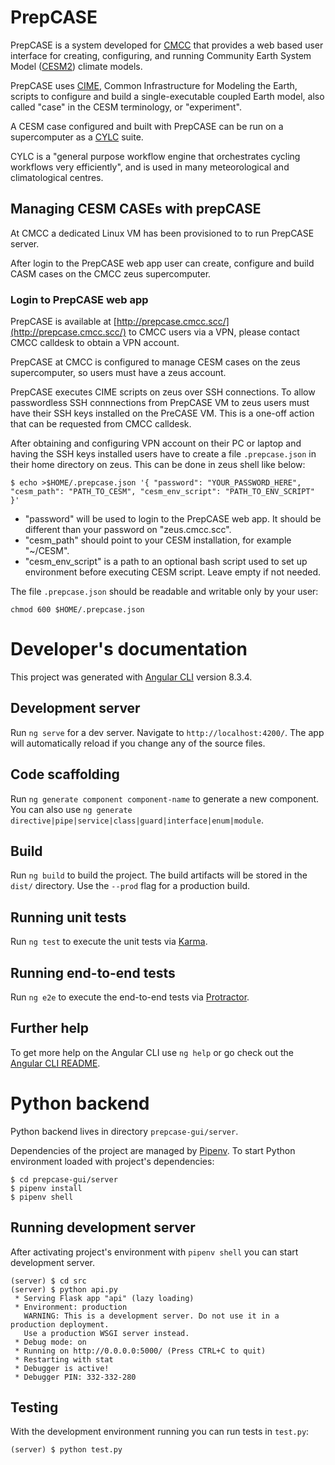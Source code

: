 # PrepCASE

PrepCASE is a system developed for [CMCC](https://www.cmcc.it/)
that provides a web based user interface
for creating, configuring, and running Community Earth System Model ([CESM2](http://www.cesm.ucar.edu/models/cesm2/)) climate models.

PrepCASE uses [CIME](https://esmci.github.io/cime/versions/master/html/index.html), Common Infrastructure for Modeling the Earth,
scripts to configure and build a single-executable coupled Earth model,
also called "case" in the CESM terminology, or "experiment".

A CESM case configured and built with PrepCASE
can be run on a supercomputer as a
[CYLC](https://cylc.github.io/) suite.

CYLC is a "general purpose workflow engine that orchestrates cycling workflows very efficiently",
and is used in many meteorological and climatological centres. 

## Managing CESM CASEs with prepCASE

At CMCC a dedicated Linux VM has been provisioned to
to run PrepCASE server.

After login to the PrepCASE web app
user can create, configure and build CASM cases on the CMCC zeus supercomputer.

### Login to PrepCASE web app

PrepCASE is available at [http://prepcase.cmcc.scc/](http://prepcase.cmcc.scc/) to CMCC users via a VPN,
please contact CMCC calldesk to obtain a VPN account.

PrepCASE at CMCC is configured to manage CESM cases on the zeus supercomputer,
so users must have a zeus account.

PrepCASE executes CIME scripts on zeus over SSH connections.
To allow passwordless SSH connnections from PrepCASE VM to zeus
users must have their SSH keys installed on the PreCASE VM.
This is a one-off action that can be requested from CMCC calldesk.

After obtaining and configuring VPN account on their PC or laptop
and having the SSH keys installed
users have to create a file `.prepcase.json` in their home directory on zeus.
This can be done in zeus shell like below:

```
$ echo >$HOME/.prepcase.json '{ "password": "YOUR_PASSWORD_HERE", "cesm_path": "PATH_TO_CESM", "cesm_env_script": "PATH_TO_ENV_SCRIPT" }'
```

- "password" will be used to login to the PrepCASE web app. It should be different than your password on "zeus.cmcc.scc".
- "cesm\_path" should point to your CESM installation, for example "~/CESM".
- "cesm\_env\_script" is a path to an optional bash script used to set up environment before executing CESM script. Leave empty if not needed.

The file `.prepcase.json` should be readable and writable only by your user:

```
chmod 600 $HOME/.prepcase.json
```



# Developer's documentation

This project was generated with [Angular CLI](https://github.com/angular/angular-cli) version 8.3.4.

## Development server

Run `ng serve` for a dev server. Navigate to `http://localhost:4200/`. The app will automatically reload if you change any of the source files.

## Code scaffolding

Run `ng generate component component-name` to generate a new component. You can also use `ng generate directive|pipe|service|class|guard|interface|enum|module`.

## Build

Run `ng build` to build the project. The build artifacts will be stored in the `dist/` directory. Use the `--prod` flag for a production build.

## Running unit tests

Run `ng test` to execute the unit tests via [Karma](https://karma-runner.github.io).

## Running end-to-end tests

Run `ng e2e` to execute the end-to-end tests via [Protractor](http://www.protractortest.org/).

## Further help

To get more help on the Angular CLI use `ng help` or go check out the [Angular CLI README](https://github.com/angular/angular-cli/blob/master/README.md).

# Python backend

Python backend lives in directory `prepcase-gui/server`.

Dependencies of the project are managed by [Pipenv](https://github.com/pypa/pipenv).
To start Python environment loaded with project's dependencies:

```
$ cd prepcase-gui/server      
$ pipenv install
$ pipenv shell
```

## Running development server

After activating project's environment with `pipenv shell` you can start development server.

```
(server) $ cd src
(server) $ python api.py
 * Serving Flask app "api" (lazy loading)
 * Environment: production
   WARNING: This is a development server. Do not use it in a production deployment.
   Use a production WSGI server instead.
 * Debug mode: on
 * Running on http://0.0.0.0:5000/ (Press CTRL+C to quit)
 * Restarting with stat
 * Debugger is active!
 * Debugger PIN: 332-332-280
```

## Testing

With the development environment running you can run tests in `test.py`:

```
(server) $ python test.py
```
